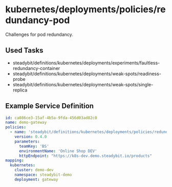 # kubernetes/deployments/policies/redundancy-pod

Challenges for pod redundancy.

## Used Tasks

- steadybit/definitions/kubernetes/deployments/experiments/faultless-redundancy-container
- steadybit/definitions/kubernetes/deployments/weak-spots/readiness-probe
- steadybit/definitions/kubernetes/deployments/weak-spots/single-replica

## Example Service Definition

````yaml
id: ca086ce3-15af-4b5a-9fda-456d03ad82c0
name: demo-gateway
policies:
  - name: 'steadybit/definitions/kubernetes/deployments/policies/redundancy-pod'
    version: 0.4.0
    parameters:
      teamKey: 'BS'
      environmentName: 'Online Shop DEV'
      httpEndpoint: "https://k8s-dev.demo.steadybit.io/products"
mapping:
  kubernetes:
    cluster: demo-dev
    namespace: steadybit-demo
    deployment: gateway
````